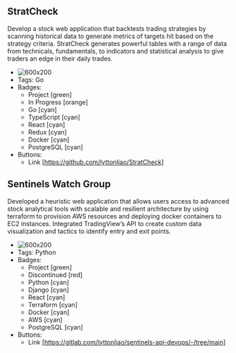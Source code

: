 ## StratCheck
Develop a stock web application that backtests trading strategies by scanning historical data to generate metrics of targets hit based on the strategy criteria. StratCheck generates powerful tables with a range of data from technicals, fundamentals, to indicators and statistical analysis to give traders an edge in their daily trades.
- ![600x200]()
- Tags: Go
- Badges:
  - Project [green]
  - In Progress [orange]
  - Go [cyan]
  - TypeScript [cyan]
  - React [cyan]
  - Redux [cyan]
  - Docker [cyan]
  - PostgreSQL [cyan]
- Buttons:
  - Link [https://github.com/lyttonliao/StratCheck]

## Sentinels Watch Group
Developed a heuristic web application that allows users access to advanced stock analytical tools with scalable and resilient architecture by using terraform to provision AWS resources and deploying docker containers to EC2 instances. Integrated TradingView’s API to create custom data visualization and tactics to identify entry and exit points.
- ![600x200]()
- Tags: Python
- Badges:
  - Project [green]
  - Discontinued [red]
  - Python [cyan]
  - Django [cyan]
  - React [cyan]
  - Terraform [cyan]
  - Docker [cyan]
  - AWS [cyan]
  - PostgreSQL [cyan]
- Buttons:
  - Link [https://gitlab.com/lyttonliao/sentinels-api-devops/-/tree/main]
